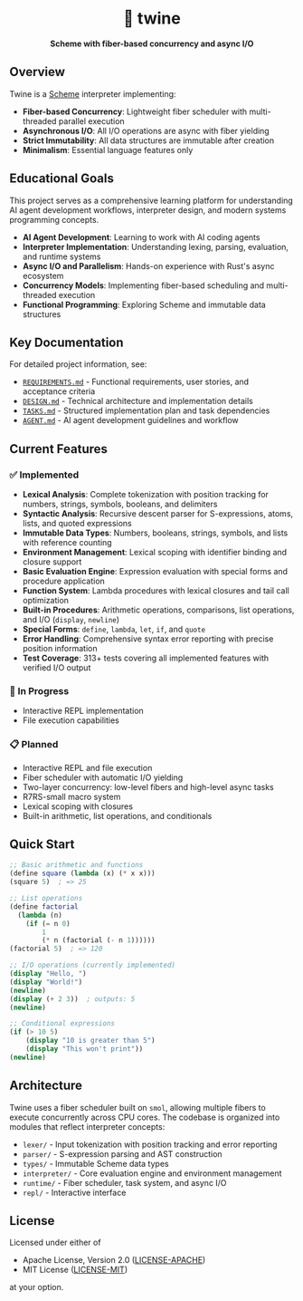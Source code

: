 <div align="center">
  <h1>🧵 twine</h1>
  <p>
    <strong>
      Scheme with fiber-based concurrency and async I/O
    </strong>
  </p>
</div>

## Overview

Twine is a [Scheme](https://en.wikipedia.org/wiki/Scheme_(programming_language)) interpreter implementing:

- **Fiber-based Concurrency**: Lightweight fiber scheduler with multi-threaded parallel execution
- **Asynchronous I/O**: All I/O operations are async with fiber yielding
- **Strict Immutability**: All data structures are immutable after creation
- **Minimalism**: Essential language features only

## Educational Goals

This project serves as a comprehensive learning platform for understanding AI agent development workflows, interpreter design, and modern systems programming concepts.

- **AI Agent Development**: Learning to work with AI coding agents
- **Interpreter Implementation**: Understanding lexing, parsing, evaluation, and runtime systems
- **Async I/O and Parallelism**: Hands-on experience with Rust's async ecosystem
- **Concurrency Models**: Implementing fiber-based scheduling and multi-threaded execution
- **Functional Programming**: Exploring Scheme and immutable data structures

## Key Documentation

For detailed project information, see:

- [`REQUIREMENTS.md`](REQUIREMENTS.md) - Functional requirements, user stories, and acceptance criteria
- [`DESIGN.md`](DESIGN.md) - Technical architecture and implementation details
- [`TASKS.md`](TASKS.md) - Structured implementation plan and task dependencies
- [`AGENT.md`](AGENT.md) - AI agent development guidelines and workflow

## Current Features

### ✅ Implemented
- **Lexical Analysis**: Complete tokenization with position tracking for numbers, strings, symbols, booleans, and delimiters
- **Syntactic Analysis**: Recursive descent parser for S-expressions, atoms, lists, and quoted expressions
- **Immutable Data Types**: Numbers, booleans, strings, symbols, and lists with reference counting
- **Environment Management**: Lexical scoping with identifier binding and closure support
- **Basic Evaluation Engine**: Expression evaluation with special forms and procedure application
- **Function System**: Lambda procedures with lexical closures and tail call optimization
- **Built-in Procedures**: Arithmetic operations, comparisons, list operations, and I/O (`display`, `newline`)
- **Special Forms**: `define`, `lambda`, `let`, `if`, and `quote`
- **Error Handling**: Comprehensive syntax error reporting with precise position information
- **Test Coverage**: 313+ tests covering all implemented features with verified I/O output

### 🚧 In Progress
- Interactive REPL implementation
- File execution capabilities

### 📋 Planned
- Interactive REPL and file execution
- Fiber scheduler with automatic I/O yielding
- Two-layer concurrency: low-level fibers and high-level async tasks
- R7RS-small macro system
- Lexical scoping with closures
- Built-in arithmetic, list operations, and conditionals

## Quick Start

```scheme
;; Basic arithmetic and functions
(define square (lambda (x) (* x x)))
(square 5)  ; => 25

;; List operations
(define factorial 
  (lambda (n) 
    (if (= n 0) 
        1 
        (* n (factorial (- n 1))))))
(factorial 5)  ; => 120

;; I/O operations (currently implemented)
(display "Hello, ")
(display "World!")
(newline)
(display (+ 2 3))  ; outputs: 5
(newline)

;; Conditional expressions
(if (> 10 5)
    (display "10 is greater than 5")
    (display "This won't print"))
(newline)
```

## Architecture

Twine uses a fiber scheduler built on `smol`, allowing multiple fibers to execute concurrently across CPU cores. The codebase is organized into modules that reflect interpreter concepts:

- `lexer/` - Input tokenization with position tracking and error reporting
- `parser/` - S-expression parsing and AST construction
- `types/` - Immutable Scheme data types
- `interpreter/` - Core evaluation engine and environment management
- `runtime/` - Fiber scheduler, task system, and async I/O
- `repl/` - Interactive interface

## License

Licensed under either of

- Apache License, Version 2.0 ([LICENSE-APACHE](LICENSE-APACHE))
- MIT License ([LICENSE-MIT](LICENSE-MIT))

at your option.

